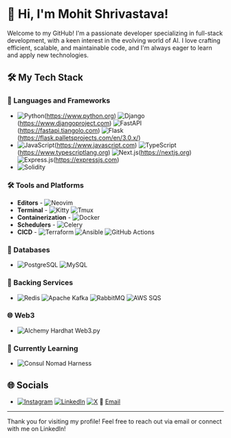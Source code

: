 # 👋 Hi, I'm Mohit Shrivastava!

Welcome to my GitHub!
I'm a passionate developer specializing in full-stack development, with a keen interest in the evolving world of AI.
I love crafting efficient, scalable, and maintainable code, and I'm always eager to learn and apply new technologies.

## 🛠️ My Tech Stack

### 🐍 Languages and Frameworks
- ![Python](https://img.shields.io/badge/-Python-3776AB?style=flat&logo=Python&logoColor=white)(https://www.python.org) ![Django](https://img.shields.io/badge/-Django-092E20?style=flat&logo=Django)(https://www.djangoproject.com) ![FastAPI](https://img.shields.io/badge/-FastAPI-009688?style=flat&logo=FastAPI)(https://fastapi.tiangolo.com) ![Flask](https://img.shields.io/badge/-Flask-000000?style=flat&logo=Flask)(https://flask.palletsprojects.com/en/3.0.x/)
- ![JavaScript](https://img.shields.io/badge/-JavaScript-F7DF1E?style=flat&logo=javascript&logoColor=black)(https://www.javascript.com) ![TypeScript](https://img.shields.io/badge/-TypeScript-3178C6?style=flat&logo=typescript&logoColor=white)(https://www.typescriptlang.org) ![Next.js](https://img.shields.io/badge/-Next.js-000000?style=flat&logo=Next.js)(https://nextjs.org) ![Express.js](https://img.shields.io/badge/-Express-000000?style=flat&logo=Express)(https://expressjs.com)
- ![Solidity](https://img.shields.io/badge/-Solidity-363636?style=flat&logo=Solidity)

### 🛠 Tools and Platforms
- **Editors** - ![Neovim](https://img.shields.io/badge/-Neovim-57A143?style=flat&logo=Neovim&logoColor=white)
- **Terminal** - ![Kitty](https://img.shields.io/badge/-Kitty-FFD700?style=flat&logo=Kitty&logoColor=black) ![Tmux](https://img.shields.io/badge/-Tmux-1BB91F?style=flat&logo=Tmux&logoColor=white)
- **Containerization** - ![Docker](https://img.shields.io/badge/-Docker-2496ED?style=flat&logo=Docker&logoColor=white)
- **Schedulers** - ![Celery](https://img.shields.io/badge/-Celery-37814A?style=flat&logo=Celery&logoColor=white)
- **CICD** - ![Terraform](https://img.shields.io/badge/-Terraform-623CE4?style=flat&logo=Terraform) ![Ansible](https://img.shields.io/badge/-Ansible-EE0000?style=flat&logo=Ansible)  ![GitHub Actions](https://img.shields.io/badge/-GitHub_Actions-2088FF?style=flat&logo=GitHub-Actions&logoColor=white)

### 💾 Databases
- ![PostgreSQL](https://img.shields.io/badge/-PostgreSQL-336791?style=flat&logo=postgresql&logoColor=white) ![MySQL](https://img.shields.io/badge/-MySQL-4479A1?style=flat&logo=mysql&logoColor=white)

### 🚀 Backing Services
- ![Redis](https://img.shields.io/badge/-Redis-DC382D?style=flat&logo=Redis&logoColor=white) ![Apache Kafka](https://img.shields.io/badge/-Apache_Kafka-231F20?style=flat&logo=Apache-Kafka) ![RabbitMQ](https://img.shields.io/badge/-RabbitMQ-FF6600?style=flat&logo=RabbitMQ&logoColor=white) ![AWS SQS](https://img.shields.io/badge/-AWS_SQS-FF9900?style=flat&logo=Amazon-AWS&logoColor=white)

### 🌐 Web3
- ![Alchemy](https://img.shields.io/badge/-Alchemy-000000?style=flat&logo=Alchemy&logoColor=white) Hardhat Web3.py

### 📘 Currently Learning
- ![Consul](https://img.shields.io/badge/-Consul-F24C53?style=flat&logo=Consul&logoColor=white) Nomad Harness


## 🌐 Socials
- [![Instagram](https://img.shields.io/badge/-Instagram-E4405F?style=flat&logo=Instagram&logoColor=white)](https://www.instagram.com/smohit.eth) [![LinkedIn](https://img.shields.io/badge/-LinkedIn-0A66C2?style=flat&logo=LinkedIn&logoColor=white)](https://www.linkedin.com/in/mohit-shrivastava-4aa137133/) [![X](https://img.shields.io/badge/-X-000000?style=flat&logo=X&logoColor=white)](https://www.x.com/mohitshi13) 📧 [Email](mailto:mohitshi@icloud.com)

---

Thank you for visiting my profile! Feel free to reach out via email or connect with me on LinkedIn!

